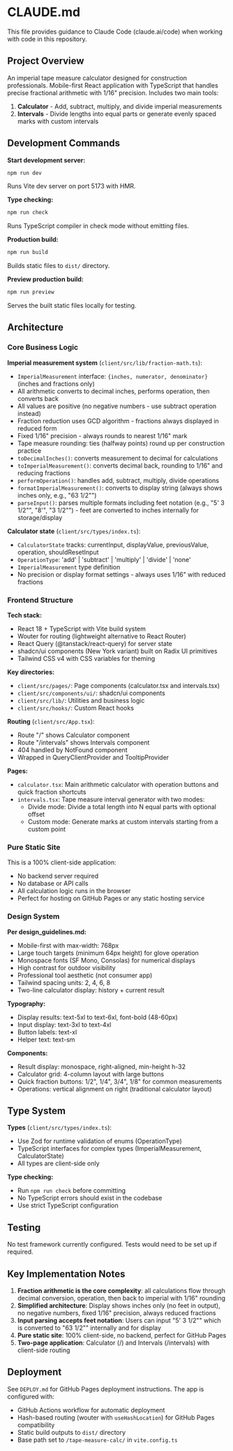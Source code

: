 # CLAUDE.md

This file provides guidance to Claude Code (claude.ai/code) when working with code in this repository.

## Project Overview

An imperial tape measure calculator designed for construction professionals. Mobile-first React application with TypeScript that handles precise fractional arithmetic with 1/16" precision. Includes two main tools:
1. **Calculator** - Add, subtract, multiply, and divide imperial measurements
2. **Intervals** - Divide lengths into equal parts or generate evenly spaced marks with custom intervals

## Development Commands

**Start development server:**
```bash
npm run dev
```
Runs Vite dev server on port 5173 with HMR.

**Type checking:**
```bash
npm run check
```
Runs TypeScript compiler in check mode without emitting files.

**Production build:**
```bash
npm run build
```
Builds static files to `dist/` directory.

**Preview production build:**
```bash
npm run preview
```
Serves the built static files locally for testing.

## Architecture

### Core Business Logic

**Imperial measurement system** (`client/src/lib/fraction-math.ts`):
- `ImperialMeasurement` interface: `{inches, numerator, denominator}` (inches and fractions only)
- All arithmetic converts to decimal inches, performs operation, then converts back
- All values are positive (no negative numbers - use subtract operation instead)
- Fraction reduction uses GCD algorithm - fractions always displayed in reduced form
- Fixed 1/16" precision - always rounds to nearest 1/16" mark
- Tape measure rounding: ties (halfway points) round up per construction practice
- `toDecimalInches()`: converts measurement to decimal for calculations
- `toImperialMeasurement()`: converts decimal back, rounding to 1/16" and reducing fractions
- `performOperation()`: handles add, subtract, multiply, divide operations
- `formatImperialMeasurement()`: converts to display string (always shows inches only, e.g., "63 1/2"")
- `parseInput()`: parses multiple formats including feet notation (e.g., "5' 3 1/2"", "8'", "3 1/2"") - feet are converted to inches internally for storage/display

**Calculator state** (`client/src/types/index.ts`):
- `CalculatorState` tracks: currentInput, displayValue, previousValue, operation, shouldResetInput
- `OperationType`: 'add' | 'subtract' | 'multiply' | 'divide' | 'none'
- `ImperialMeasurement` type definition
- No precision or display format settings - always uses 1/16" with reduced fractions

### Frontend Structure

**Tech stack:**
- React 18 + TypeScript with Vite build system
- Wouter for routing (lightweight alternative to React Router)
- React Query (@tanstack/react-query) for server state
- shadcn/ui components (New York variant) built on Radix UI primitives
- Tailwind CSS v4 with CSS variables for theming

**Key directories:**
- `client/src/pages/`: Page components (calculator.tsx and intervals.tsx)
- `client/src/components/ui/`: shadcn/ui components
- `client/src/lib/`: Utilities and business logic
- `client/src/hooks/`: Custom React hooks

**Routing** (`client/src/App.tsx`):
- Route "/" shows Calculator component
- Route "/intervals" shows Intervals component
- 404 handled by NotFound component
- Wrapped in QueryClientProvider and TooltipProvider

**Pages:**
- `calculator.tsx`: Main arithmetic calculator with operation buttons and quick fraction shortcuts
- `intervals.tsx`: Tape measure interval generator with two modes:
  - Divide mode: Divide a total length into N equal parts with optional offset
  - Custom mode: Generate marks at custom intervals starting from a custom point

### Pure Static Site

This is a 100% client-side application:
- No backend server required
- No database or API calls
- All calculation logic runs in the browser
- Perfect for hosting on GitHub Pages or any static hosting service

### Design System

**Per design_guidelines.md:**
- Mobile-first with max-width: 768px
- Large touch targets (minimum 64px height) for glove operation
- Monospace fonts (SF Mono, Consolas) for numerical displays
- High contrast for outdoor visibility
- Professional tool aesthetic (not consumer app)
- Tailwind spacing units: 2, 4, 6, 8
- Two-line calculator display: history + current result

**Typography:**
- Display results: text-5xl to text-6xl, font-bold (48-60px)
- Input display: text-3xl to text-4xl
- Button labels: text-xl
- Helper text: text-sm

**Components:**
- Result display: monospace, right-aligned, min-height h-32
- Calculator grid: 4-column layout with large buttons
- Quick fraction buttons: 1/2", 1/4", 3/4", 1/8" for common measurements
- Operations: vertical alignment on right (traditional calculator layout)

## Type System

**Types** (`client/src/types/index.ts`):
- Use Zod for runtime validation of enums (OperationType)
- TypeScript interfaces for complex types (ImperialMeasurement, CalculatorState)
- All types are client-side only

**Type checking:**
- Run `npm run check` before committing
- No TypeScript errors should exist in the codebase
- Use strict TypeScript configuration

## Testing

No test framework currently configured. Tests would need to be set up if required.

## Key Implementation Notes

1. **Fraction arithmetic is the core complexity**: all calculations flow through decimal conversion, operation, then back to imperial with 1/16" rounding
2. **Simplified architecture**: Display shows inches only (no feet in output), no negative numbers, fixed 1/16" precision, always reduced fractions
3. **Input parsing accepts feet notation**: Users can input "5' 3 1/2"" which is converted to "63 1/2"" internally and for display
4. **Pure static site**: 100% client-side, no backend, perfect for GitHub Pages
5. **Two-page application**: Calculator (/) and Intervals (/intervals) with client-side routing

## Deployment

See `DEPLOY.md` for GitHub Pages deployment instructions. The app is configured with:
- GitHub Actions workflow for automatic deployment
- Hash-based routing (wouter with `useHashLocation`) for GitHub Pages compatibility
- Static build outputs to `dist/` directory
- Base path set to `/tape-measure-calc/` in `vite.config.ts`
